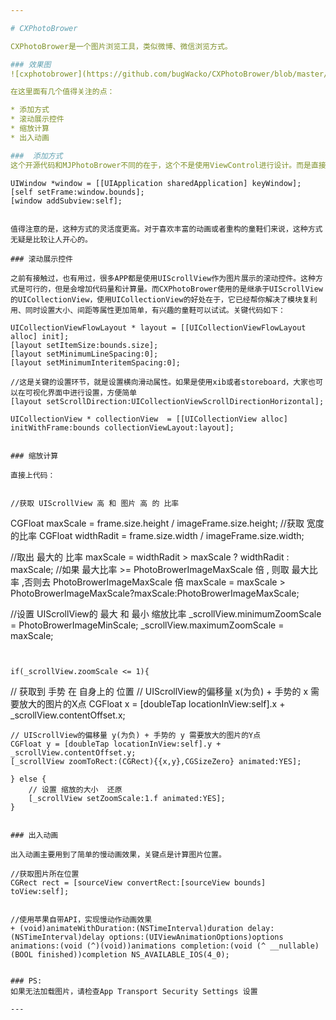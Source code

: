 ```yaml
---

# CXPhotoBrower

CXPhotoBrower是一个图片浏览工具，类似微博、微信浏览方式。

### 效果图
![cxphotobrower](https://github.com/bugWacko/CXPhotoBrower/blob/master/CXPhotoBrower/CXPhotoBrower.gif?raw=true)

在这里面有几个值得关注的点：

* 添加方式
* 滚动展示控件
* 缩放计算
* 出入动画

###  添加方式
这个开源代码和MJPhotoBrower不同的在于，这个不是使用ViewControl进行设计。而是直接使用View进行设计，并将其添加到Window上，代码如下：

```
	UIWindow *window = [[UIApplication sharedApplication] keyWindow];
	[self setFrame:window.bounds];
	[window addSubview:self];

```

值得注意的是，这种方式的灵活度更高。对于喜欢丰富的动画或者重构的童鞋们来说，这种方式无疑是比较让人开心的。

### 滚动展示控件

之前有接触过，也有用过，很多APP都是使用UIScrollView作为图片展示的滚动控件。这种方式是可行的，但是会增加代码量和计算量。而CXPhotoBrower使用的是继承于UIScrollView的UICollectionView，使用UICollectionView的好处在于，它已经帮你解决了模块复利用、同时设置大小、间距等属性更加简单，有兴趣的童鞋可以试试。关键代码如下：

```
	UICollectionViewFlowLayout * layout = [[UICollectionViewFlowLayout alloc] init];
	[layout setItemSize:bounds.size];
	[layout setMinimumLineSpacing:0];
	[layout setMinimumInteritemSpacing:0];
	
	//这是关键的设置环节，就是设置横向滑动属性。如果是使用xib或者storeboard，大家也可以在可视化界面中进行设置，方便简单
	[layout setScrollDirection:UICollectionViewScrollDirectionHorizontal];

	UICollectionView * collectionView  = [[UICollectionView alloc] initWithFrame:bounds collectionViewLayout:layout];

```

### 缩放计算

直接上代码：
	
```
	//获取 UIScrollView 高 和 图片 高 的 比率
   CGFloat maxScale = frame.size.height / imageFrame.size.height;
   //获取 宽度的比率
   CGFloat widthRadit = frame.size.width / imageFrame.size.width;
        
   //取出 最大的 比率
   maxScale = widthRadit > maxScale ? widthRadit : maxScale;
   //如果 最大比率 >= PhotoBrowerImageMaxScale 倍 , 则取 最大比率 ,否则去 PhotoBrowerImageMaxScale 倍
   maxScale = maxScale > PhotoBrowerImageMaxScale?maxScale:PhotoBrowerImageMaxScale;
        
   //设置 UIScrollView的 最大 和 最小 缩放比率
   _scrollView.minimumZoomScale = PhotoBrowerImageMinScale;
   _scrollView.maximumZoomScale = maxScale;
```
 
 ```
 	if(_scrollView.zoomScale <= 1){
   // 获取到 手势 在 自身上的 位置
	// UIScrollView的偏移量 x(为负) + 手势的 x 需要放大的图片的X点
	CGFloat x = [doubleTap locationInView:self].x + _scrollView.contentOffset.x;
        
	// UIScrollView的偏移量 y(为负) + 手势的 y 需要放大的图片的Y点
	CGFloat y = [doubleTap locationInView:self].y + _scrollView.contentOffset.y;
	[_scrollView zoomToRect:(CGRect){{x,y},CGSizeZero} animated:YES];
	
    } else {
        // 设置 缩放的大小  还原
        [_scrollView setZoomScale:1.f animated:YES];
    }
 ```
 
### 出入动画
 
 出入动画主要用到了简单的慢动画效果，关键点是计算图片位置。
 
 ```
 	//获取图片所在位置
 	CGRect rect = [sourceView convertRect:[sourceView bounds] toView:self];
 ```
 
 ```
 	//使用苹果自带API，实现慢动作动画效果
 	+ (void)animateWithDuration:(NSTimeInterval)duration delay:(NSTimeInterval)delay options:(UIViewAnimationOptions)options animations:(void (^)(void))animations completion:(void (^ __nullable)(BOOL finished))completion NS_AVAILABLE_IOS(4_0);
 ```
 
### PS:
如果无法加载图片，请检查App Transport Security Settings 设置

---
```

 
